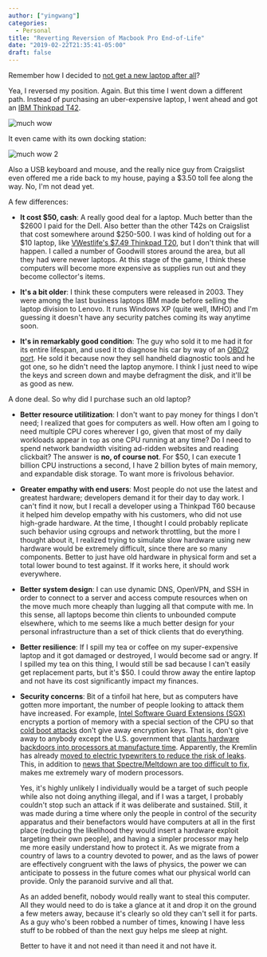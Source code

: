 ```yaml
---
author: ["yingwang"]
categories:
  - Personal
title: "Reverting Reversion of Macbook Pro End-of-Life"
date: "2019-02-22T21:35:41-05:00"
draft: false
---
```


Remember how I decided to [not get a new laptop after
all](/posts/2019/01/28/revert_macbook_end_of_life)?

Yea, I reversed my position. Again. But this time I went down a different path.
Instead of purchasing an uber-expensive laptop, I went ahead and got an [IBM
Thinkpad T42](http://www.thinkwiki.org/wiki/Category:T42).

![much wow](/img/posts/2019/02/22/revert_revert_macbook_end_of_life_1.jpg)

It even came with its own docking station:

![much wow 2](/img/posts/2019/02/22/revert_revert_macbook_end_of_life_2.jpg)

Also a USB keyboard and mouse, and the really nice guy from Craigslist even
offered me a ride back to my house, paying a $3.50 toll fee along the way. No,
I'm not dead yet.

A few differences:

  - **It cost $50, cash**: A really good deal for a laptop. Much better than the
    \$2600 I paid for the Dell. Also better than the other T42s on Craigslist
    that cost somewhere around \$250-500. I was kind of holding out for a \$10
    laptop, like [VWestlife's \$7.49 Thinkpad
    T20](https://www.youtube.com/watch?v=YcEycj_50hA), but I don't think that
    will happen. I called a number of Goodwill stores around the area, but all
    they had were newer laptops. At this stage of the game, I think these
    computers will become more expensive as supplies run out and they become
    collector's items.

  - **It's a bit older**: I think these computers were released in 2003. They
    were among the last business laptops IBM made before selling the laptop
    division to Lenovo. It runs Windows XP (quite well, IMHO) and I'm guessing
    it doesn't have any security patches coming its way anytime soon.

  - **It's in remarkably good condition**: The guy who sold it to me had it for
    its entire lifespan, and used it to diagnose his car by way of an [OBD/2
    port](https://en.wikipedia.org/wiki/On-board_diagnostics). He sold it
    because now they sell handheld diagnostic tools and he got one, so he didn't
    need the laptop anymore. I think I just need to wipe the keys and screen
    down and maybe defragment the disk, and it'll be as good as new.

A done deal. So why did I purchase such an old laptop?

  - **Better resource utilitization**: I don't want to pay money for things I
    don't need; I realized that goes for computers as well. How often am I going
    to need multiple CPU cores wherever I go, given that most of my daily
    workloads appear in `top` as one CPU running at any time? Do I need to spend
    network bandwidth visiting ad-ridden websites and reading clickbait? The
    answer is **no, of course not**. For $50, I can execute 1 billion CPU
    instructions a second, I have 2 billion bytes of main memory, and expandable
    disk storage. To want more is frivolous behavior.

  - **Greater empathy with end users**: Most people do not use the latest and
    greatest hardware; developers demand it for their day to day work. I can't
    find it now, but I recall a developer using a Thinkpad T60 because it helped
    him develop empathy with his customers, who did not use high-grade hardware.
    At the time, I thought I could probably replicate such behavior using
    cgroups and network throttling, but the more I thought about it, I realized
    trying to simulate slow hardware using new hardware would be extremely
    difficult, since there are so many components. Better to just have old
    hardware in physical form and set a total lower bound to test against. If it
    works here, it should work everywhere.

  - **Better system design**: I can use dynamic DNS, OpenVPN, and SSH in order
    to connect to a server and access compute resources when on the move much
    more cheaply than lugging all that compute with me. In this sense, all
    laptops become thin clients to unbounded compute elsewhere, which to me
    seems like a much better design for your personal infrastructure than a set
    of thick clients that do everything.

  - **Better resilience**: If I spill my tea or coffee on my super-expensive
    laptop and it got damaged or destroyed, I would become sad or angry. If I
    spilled my tea on this thing, I would still be sad because I can't easily
    get replacement parts, but it's $50. I could throw away the entire laptop
    and not have its cost significantly impact my finances.

  - **Security concerns**: Bit of a tinfoil hat here, but as computers have
    gotten more important, the number of people looking to attack them have
    increased. For example, [Intel Software Guard Extensions
    (SGX)](https://en.wikipedia.org/wiki/Software_Guard_Extensions) encrypts a
    portion of memory with a special section of the CPU so that [cold boot
    attacks](https://en.wikipedia.org/wiki/Cold_boot_attack) don't give away
    encryption keys. That is, don't give away to anybody except the U.S.
    government that [plants hardware backdoors into processors at manufacture
    time](http://theinvisiblethings.blogspot.com/2013_09_01_archive.html).
    Apparently, the Kremlin has already [moved to electric typewriters to reduce
    the risk of
    leaks](https://www.telegraph.co.uk/news/worldnews/europe/russia/10173645/Kremlin-returns-to-typewriters-to-avoid-computer-leaks.html).
    This, in addition to [news that Spectre/Meltdown are too difficult to
    fix](https://www.i-programmer.info/news/149-security/12556-google-says-spectre-and-meltdown-are-too-difficult-to-fix.html),
    makes me extremely wary of modern processors.

    Yes, it's highly unlikely I individually would be a target of such people
    while also not doing anything illegal, and if I was a target, I probably
    couldn't stop such an attack if it was deliberate and sustained. Still, it
    was made during a time where only the people in control of the security
    apparatus and their benefactors would have computers at all in the first
    place (reducing the likelihood they would insert a hardware exploit
    targeting their own people), and having a simpler processor may help me more
    easily understand how to protect it. As we migrate from a country of laws to
    a country devoted to power, and as the laws of power are effectively
    congruent with the laws of physics, the power we can anticipate to possess
    in the future comes what our physical world can provide. Only the paranoid
    survive and all that.

    As an added benefit, nobody would really want to steal this computer. All
    they would need to do is take a glance at it and drop it on the ground a few
    meters away, because it's clearly so old they can't sell it for parts. As a
    guy who's been robbed a number of times, knowing I have less stuff to be
    robbed of than the next guy helps me sleep at night.

    Better to have it and not need it than need it and not have it.
